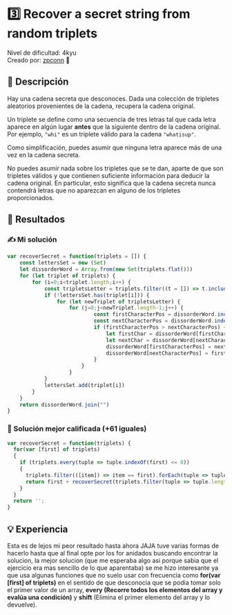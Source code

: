 # 3️⃣ Recover a secret string from random triplets

Nivel de dificultad: 4kyu <br>
Creado por: [zpconn](https://www.codewars.com/users/zpconn) 🚀

## 📖 Descripción

Hay una cadena secreta que desconoces. Dada una colección de tripletes aleatorios provenientes de la cadena, recupera la cadena original.

Un triplete se define como una secuencia de tres letras tal que cada letra aparece en algún lugar **antes** que la siguiente dentro de la cadena original. Por ejemplo, `"whi"` es un triplete válido para la cadena `"whatisup"`.

Como simplificación, puedes asumir que ninguna letra aparece más de una vez en la cadena secreta.

No puedes asumir nada sobre los tripletes que se te dan, aparte de que son tripletes válidos y que contienen suficiente información para deducir la cadena original. En particular, esto significa que la cadena secreta nunca contendrá letras que no aparezcan en alguno de los tripletes proporcionados.


## 📝 Resultados

### ✍️ Mi solución

```js
var recoverSecret = function(triplets = []) {
    const lettersSet = new (Set)
    let dissorderWord = Array.from(new Set(triplets.flat()))
    for (let triplet of triplets) {
        for (i=0;i<triplet.length;i++) {
            const tripletsLetter = triplets.filter((t = []) => t.includes(triplet[i]))
            if (!lettersSet.has(triplet[i])) {
                for (let newTriplet of tripletsLetter) {
                    for (j=0;j<newTriplet.length-1;j++) {
                            const firstCharacterPos = dissorderWord.indexOf(newTriplet[j])
                            const nextCharacterPos = dissorderWord.indexOf(newTriplet[j+1])
                            if (firstCharacterPos > nextCharacterPos) {
                                let firstChar = dissorderWord[firstCharacterPos]
                                let nextChar = dissorderWord[nextCharacterPos]
                                dissorderWord[firstCharacterPos] = nextChar
                                dissorderWord[nextCharacterPos] = firstChar
                            }
                        }
                    }
            }
            lettersSet.add(triplet[i])
        }
    }
    return dissorderWord.join("")
}
```

### 🌟 Solución mejor calificada (+61 iguales)

```js
var recoverSecret = function(triplets) {
  for(var [first] of triplets)
  {
    if (triplets.every(tuple => tuple.indexOf(first) <= 0))
    {
      triplets.filter(([item]) => item == first).forEach(tuple => tuple.shift());
      return first + recoverSecret(triplets.filter(tuple => tuple.length > 0));
    }
  }
  return '';
}
```

## 💡 Experiencia

Esta es de lejos mi peor resultado hasta ahora JAJA tuve varias formas de hacerlo hasta que al final opte por los for anidados buscando encontrar la solucion, la mejor solucion (que me esperaba algo asi porque sabia que el ejercicio era mas sencillo de lo que aparentaba) se me hizo interesante ya que usa algunas funciones que no suelo usar con frecuencia como **for(var [first] of triplets)** en el sentido de que desconocia que se podia tomar solo el primer valor de un array, **every (Recorre todos los elementos del array y evalúa una condición)** y **shift** (Elimina el primer elemento del array y lo devuelve).
